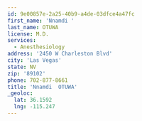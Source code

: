 ```yaml
---
id: 9e00857e-2a25-40b9-a4de-03dfce4a47fc
first_name: 'Nnamdi '
last_name: OTUWA
license: M.D.
services:
  - Anesthesiology
address: '2450 W Charleston Blvd'
city: 'Las Vegas'
state: NV
zip: '89102'
phone: 702-877-8661
title: 'Nnamdi  OTUWA'
_geoloc:
  lat: 36.1592
  lng: -115.247
---
```

